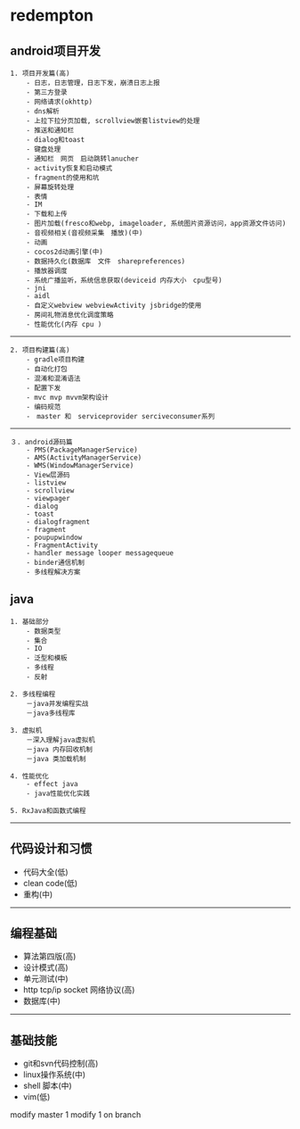# redempton
## android项目开发
	1. 项目开发篇(高)
		- 日志，日志管理，日志下发，崩溃日志上报
        - 第三方登录
        - 网络请求(okhttp)
        - dns解析
        - 上拉下拉分页加载, scrollview嵌套listview的处理
        - 推送和通知栏
        - dialog和toast
        - 键盘处理
        - 通知栏　网页　启动跳转lanucher
        - activity恢复和启动模式
        - fragment的使用和坑
        - 屏幕旋转处理
        - 表情
        - IM
        - 下载和上传
        - 图片加载(fresco和webp, imageloader, 系统图片资源访问，app资源文件访问)
        - 音视频相关(音视频采集　播放)(中)
        - 动画
        - cocos2d动画引擎(中)
        - 数据持久化(数据库　文件　sharepreferences)
        - 播放器调度
        - 系统广播监听，系统信息获取(deviceid 内存大小　cpu型号)
		- jni
		- aidl
		- 自定义webview webviewActivity jsbridge的使用
		- 房间礼物消息优化调度策略
		- 性能优化(内存 cpu )
---
	2. 项目构建篇(高)
		- gradle项目构建
        - 自动化打包
        - 混淆和混淆语法
        - 配置下发
        - mvc mvp mvvm架构设计
        - 编码规范
        -　master 和　serviceprovider serciveconsumer系列

---
    ３. android源码篇
    	- PMS(PackageManagerService)
		- AMS(ActivityManagerService)
		- WMS(WindowManagerService)
		- View层源码
		- listview
		- scrollview
		- viewpager
		- dialog
		- toast
		- dialogfragment
		- fragment
		- poupupwindow
		- FragmentActivity
		- handler message looper messagequeue
		- binder通信机制
		- 多线程解决方案

## java
	1. 基础部分
		- 数据类型
		- 集合
		- IO
		- 泛型和模板
		- 多线程
		- 反射

	2. 多线程编程
		－java并发编程实战
		－java多线程库

	3. 虚拟机
		－深入理解java虚拟机
        －java 内存回收机制
        －java 类加载机制

	4. 性能优化
		- effect java
        - java性能优化实践

	5. RxJava和函数式编程
---
## 代码设计和习惯
- 代码大全(低)
- clean code(低)
- 重构(中)

---

## 编程基础
- 算法第四版(高)
- 设计模式(高)
- 单元测试(中)
- http tcp/ip socket 网络协议(高)
- 数据库(中)

---
## 基础技能
- git和svn代码控制(高)
- linux操作系统(中)
- shell 脚本(中)
- vim(低)

modify master 1
modify 1 on branch
